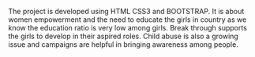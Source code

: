 The project is developed using HTML CSS3 and BOOTSTRAP.
It is about women empowerment and the need to educate the girls in country as we know the education ratio is very low among girls. Break through supports the girls to develop in their aspired roles. Child abuse is also a growing issue and campaigns are helpful in bringing awareness among people.
